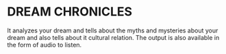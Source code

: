 # DREAM CHRONICLES

It analyzes your dream and tells about the myths and mysteries about your dream and also tells about it cultural relation. The output is also available in the form of audio to listen. 
